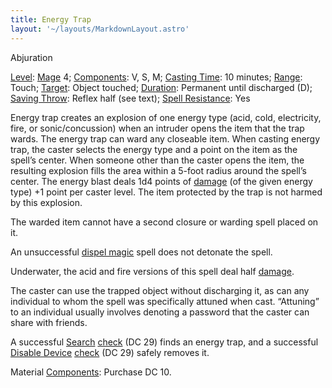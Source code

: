 ```yaml
---
title: Energy Trap
layout: '~/layouts/MarkdownLayout.astro'
---
```

Abjuration

[Level](/modern.d20.srd/fx/level):
[Mage](/modern.d20.srd/classes/advanced/mage) 4;
[Components](/modern.d20.srd/fx/components): V, S, M; [Casting Time](/modern.d20.srd/fx/casting.time): 10 minutes;
[Range](/modern.d20.srd/fx/range): Touch; [Target](/modern.d20.srd/fx/target):
Object touched; [Duration](/modern.d20.srd/fx/duration): Permanent until
discharged (D); [Saving Throw](/modern.d20.srd/basics/saving.throws): Reflex
half (see text); [Spell Resistance](/modern.d20.srd/special.abilities/spell.resistance): Yes

Energy trap creates an explosion of one energy type (acid, cold, electricity,
fire, or sonic/concussion) when an intruder opens the item that the trap
wards. The energy trap can ward any closeable item. When casting energy trap,
the caster selects the energy type and a point on the item as the spell’s
center. When someone other than the caster opens the item, the resulting
explosion fills the area within a 5-foot radius around the spell’s center. The
energy blast deals 1d4 points of [damage](/modern.d20.srd/combat/damage) (of
the given energy type) +1 point per caster level. The item protected by the
trap is not harmed by this explosion.

The warded item cannot have a second closure or warding spell placed on it.

An unsuccessful [dispel magic](/modern.d20.srd/fx/dispel.magic) spell does not
detonate the spell.

Underwater, the acid and fire versions of this spell deal half
[damage](/modern.d20.srd/combat/damage).

The caster can use the trapped object without discharging it, as can any
individual to whom the spell was specifically attuned when cast. “Attuning” to
an individual usually involves denoting a password that the caster can share
with friends.

A successful [Search](/modern.d20.srd/skills/search)
[check](/modern.d20.srd/skills/skill.basics) (DC 29) finds an energy
trap, and a successful [Disable Device](/modern.d20.srd/skills/disable.device)
[check](/modern.d20.srd/skills/skill.basics) (DC 29) safely removes
it.

Material [Components](/modern.d20.srd/fx/components): Purchase DC 10.

